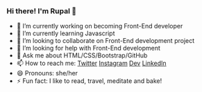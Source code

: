 ### Hi there! I'm Rupal 👋

<!-- **rupalkachhwaha/rupalkachhwaha** is a ✨ _special_ ✨ repository because its `README.md` (this file) appears on your GitHub profile. -->



- 🔭 I’m currently working on becoming Front-End developer
- 🌱 I’m currently learning Javascript
- 👯 I’m looking to collaborate on Front-End development project
- 🤔 I’m looking for help with Front-End development
- 💬 Ask me about HTML/CSS/Bootstrap/GitHub
- 📫 How to reach me: [Twitter](https://twitter.com/_rupal__) [Instagram](https://www.instagram.com/rupal_kachhwaha/) [Dev](https://dev.to/_rupal__) [LinkedIn](https://www.linkedin.com/in/rupal-kachhwaha/)
- 😄 Pronouns: she/her
- ⚡ Fun fact: I like to read, travel, meditate and bake!

